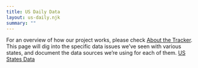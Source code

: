 ```yaml
---
title: US Daily Data
layout: us-daily.njk
summary: ""
---
```


For an overview of how our project works, please check [About the Tracker](/about-tracker). This page will dig into the specific data issues we’ve seen with various states, and document the data sources we’re using for each of them. [US States Data](/data/)
